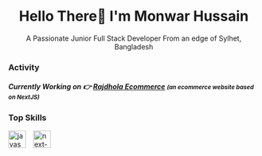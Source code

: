 <h1 align="center">Hello There👋 I'm Monwar Hussain</h1>
<p align="center">A Passionate Junior Full Stack Developer From an edge of Sylhet, Bangladesh</p>
<div>
  <h3>Activity</h3>
  <h5>Currently Working on 👉 <a href="https://rajdhola.vercel.app">Rajdhola Ecommerce</a> <small>(an ecommerce website based on NextJS)</small></h5>
</div>

<div>
  <h3>Top Skills</h3>
  <div style="display:flex; gap:15px;">
      <img src="https://static-00.iconduck.com/assets.00/javascript-js-icon-512x512-q3igwln6.png" width="35px" alt="javascript icon">
      <img src="https://static-00.iconduck.com/assets.00/next-js-icon-512x512-zuauazrk.png" width="35px" alt="next-js icon">
  </div>
</div>
